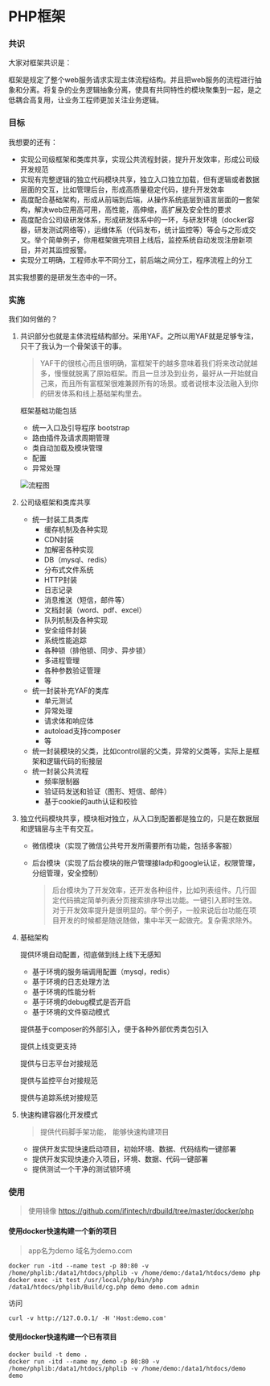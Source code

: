 # PHP框架

### 共识

大家对框架共识是：

框架是规定了整个web服务请求实现主体流程结构。并且把web服务的流程进行抽象和分离。将复杂的业务逻辑抽象分离，使具有共同特性的模块聚集到一起，是之低耦合高复用，让业务工程师更加关注业务逻辑。



### 目标

我想要的还有：

- 实现公司级框架和类库共享，实现公共流程封装，提升开发效率，形成公司级开发规范
- 实现有完整逻辑的独立代码模块共享，独立入口独立加载，但有逻辑或者数据层面的交互，比如管理后台，形成高质量稳定代码，提升开发效率
- 高度配合基础架构，形成从前端到后端，从操作系统底层到语言层面的一套架构，解决web应用高可用，高性能，高伸缩，高扩展及安全性的要求
- 高度配合公司级研发体系，形成研发体系中的一环，与研发环境（docker容器，研发测试网络等），运维体系（代码发布，统计监控等）等会与之形成交叉。举个简单例子，你用框架做完项目上线后，监控系统自动发现注册新项目，并对其监控报警。
- 实现分工明确，工程师水平不同分工，前后端之间分工，程序流程上的分工

其实我想要的是研发生态中的一环。



### 实施

我们如何做的？

1. 共识部分也就是主体流程结构部分。采用YAF。之所以用YAF就是足够专注，只干了我认为一个骨架该干的事。

   > YAF干的很核心而且很明确，富框架干的越多意味着我们将来改动就越多，慢慢就脱离了原始框架。而且一旦涉及到业务，最好从一开始就自己来，而且所有富框架很难兼顾所有的场景。或者说根本没法融入到你的研发体系和线上基础架构里去。

   框架基础功能包括

   - 统一入口及引导程序 bootstrap
   - 路由插件及请求周期管理
   - 类自动加载及模块管理
   - 配置
   - 异常处理

   ![流程图](http://www.laruence.com/manual/images/yaf_sequence.png)

2. 公司级框架和类库共享
   - 统一封装工具类库
     - 缓存机制及各种实现
     - CDN封装
     - 加解密各种实现
     - DB（mysql、redis）
     - 分布式文件系统
     - HTTP封装
     - 日志记录
     - 消息推送（短信，邮件等）
     - 文档封装（word、pdf、excel）
     - 队列机制及各种实现
     - 安全组件封装
     - 系统性能追踪
     - 各种锁（排他锁、同步、异步锁）
     - 多进程管理
     - 各种参数验证管理
     - 等
   - 统一封装补充YAF的类库
     - 单元测试
     - 异常处理
     - 请求体和响应体
     - autoload支持composer
     - 等
   - 统一封装模块的父类，比如control层的父类，异常的父类等，实际上是框架和逻辑代码的衔接层
   - 统一封装公共流程
     - 频率限制器
     - 验证码发送和验证（图形、短信、邮件）
     - 基于cookie的auth认证和校验


3. 独立代码模块共享，模块相对独立，从入口到配置都是独立的，只是在数据层和逻辑层与主干有交互。

   - 微信模块（实现了微信公共号开发所需要所有功能，包括多客服）

   - 后台模块（实现了后台模块的账户管理接ladp和google认证，权限管理，分组管理，安全控制）

     > 后台模块为了开发效率，还开发各种组件，比如列表组件。几行固定代码搞定简单列表分页搜索排序导出功能。一键引入即时生效。对于开发效率提升是很明显的。举个例子，一般来说后台功能在项目开发的时候都是随说随做，集中半天一起做完。复杂需求除外。

4. 基础架构

   提供环境自动配置，彻底做到线上线下无感知

   - 基于环境的服务端调用配置（mysql，redis）
   - 基于环境的日志处理方法
   - 基于环境的性能分析
   - 基于环境的debug模式是否开启
   - 基于环境的文件驱动模式

   提供基于composer的外部引入，便于各种外部优秀类包引入

   提供上线变更支持

   提供与日志平台对接规范

   提供与监控平台对接规范

   提供与追踪系统对接规范

5. 快速构建容器化开发模式

   > 提供代码脚手架功能， 能够快速构建项目

   - 提供开发实现快速启动项目，初始环境、数据、代码结构一键部署
   - 提供开发实现快速介入项目，环境、数据、代码一键部署
   - 提供测试一个干净的测试锁环境



### 使用

> 使用镜像 https://github.com/ifintech/rdbuild/tree/master/docker/php

#### 使用docker快速构建一个新的项目

> app名为demo 域名为demo.com

```shell
docker run -itd --name test -p 80:80 -v /home/phplib:/data1/htdocs/phplib -v /home/demo:/data1/htdocs/demo php
docker exec -it test /usr/local/php/bin/php /data1/htdocs/phplib/Build/cg.php demo demo.com admin
```

访问

```shell
curl -v http://127.0.0.1/ -H 'Host:demo.com'
```

#### 使用docker快速构建一个已有项目


```shell
docker build -t demo .
docker run -itd --name my_demo -p 80:80 -v /home/phplib:/data1/htdocs/phplib -v /home/demo:/data1/htdocs/demo demo
```

